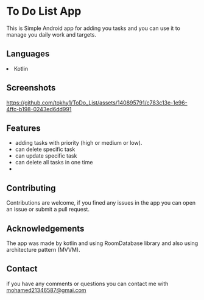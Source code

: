 # To Do List App

This is Simple Android app for adding you tasks and you can use it to manage you daily work and targets.


## Languages

<li>Kotlin</li>


## Screenshots

https://github.com/tokhy1/ToDo_List/assets/140895791/c783c13e-1e96-4ffc-b198-0243ed6dd991


## Features

- adding tasks with priority (high or medium or low).
- can delete specific task
- can update specific task
- can delete all tasks in one time
- 

## Contributing

Contributions are welcome, if you fined any issues in the app you can open an issue or submit a pull request.


## Acknowledgements

The app was made by kotlin and using RoomDatabase library and also using architecture pattern (MVVM).


## Contact
if you have any comments or questions you can contact me with mohamed21346587@gmai.com
